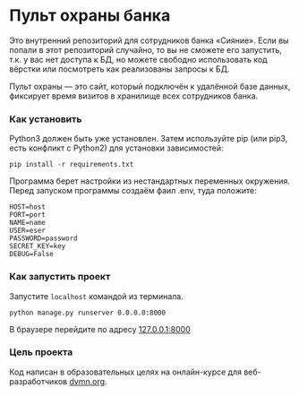 # Пульт охраны банка

Это внутренний репозиторий для сотрудников банка «Сияние». Если вы попали в этот репозиторий случайно, то вы не сможете его запустить, т.к. у вас нет доступа к БД, но можете свободно использовать код вёрстки или посмотреть как реализованы запросы к БД.

Пульт охраны — это сайт, который подключён к удалённой базе данных, фиксирует время визитов в хранилище всех сотрудников банка.

### Как установить

Python3 должен быть уже установлен. Затем используйте pip (или pip3, есть конфликт с Python2) для установки зависимостей:
```
pip install -r requirements.txt
```
Программа берет настройки из нестандартных переменных окружения. Перед запуском программы создаём фаил .env, туда положите:
```
HOST=host
PORT=port
NAME=name
USER=eser
PASSWORD=password
SECRET_KEY=key
DEBUG=False
```

### Как запустить проект

Запустите `localhost` командой из терминала.
```
python manage.py runserver 0.0.0.0:8000
```
В браузере перейдите по адресу [127.0.0.1:8000](http://127.0.0.1:8000/)

### Цель проекта

Код написан в образовательных целях на онлайн-курсе для веб-разработчиков [dvmn.org](https://dvmn.org/).
 
